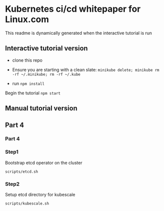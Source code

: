 # Kubernetes ci/cd whitepaper for Linux.com

 This readme is dynamically generated when the interactive tutorial is run

## Interactive tutorial version
* clone this repo

* Ensure you are starting with a clean slate: `minikube delete; minikube rm -rf ~/.minikube; rm -rf ~/.kube`

* run `npm install`

Begin the tutorial `npm start`

## Manual tutorial version

## Part 4


### Part 4

### Step1

Bootstrap etcd operator on the cluster

`scripts/etcd.sh`

### Step2

Setup etcd directory for kubescale

`scripts/kubescale.sh`